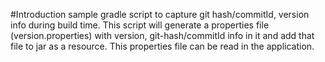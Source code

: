#Introduction
sample gradle script to capture git hash/commitId, version info during build time. 
This script will generate a properties file (version.properties) with version, git-hash/commitId info in it and add that file to jar as a resource. This properties file can be read in the application.
